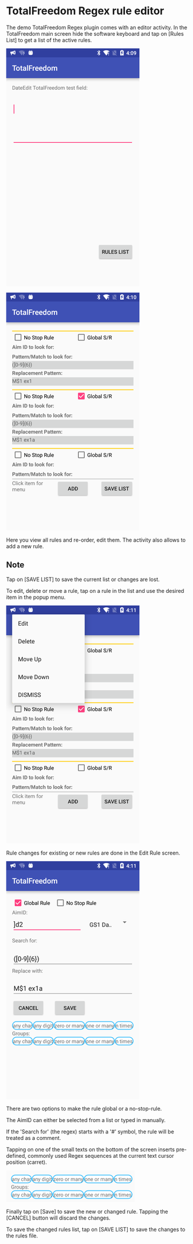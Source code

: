 # TotalFreedom Regex rule editor

The demo TotalFreedom Regex plugin comes with an editor activity. In the TotalFreedom main screen hide the software keyboard and tap on [Rules List] to get a list of the active rules.

![main screen](https://raw.githubusercontent.com/hjgode/TotalFreedomDataEdit/master/app/doc/edit1.png)

![rules list](https://raw.githubusercontent.com/hjgode/TotalFreedomDataEdit/master/app/doc/edit2_list.png)

Here you view all rules and re-order, edit them. The activity also allows to add a new rule.

## Note

Tap on [SAVE LIST] to save the current list or changes are lost.

To edit, delete or move a rule, tap on a rule in the list and use the desired item in the popup menu.

![popup menu](https://raw.githubusercontent.com/hjgode/TotalFreedomDataEdit/master/app/doc/edit3_list_popup.png)

Rule changes for existing or new rules are done in the Edit Rule screen.

![edit rule](https://raw.githubusercontent.com/hjgode/TotalFreedomDataEdit/master/app/doc/edit4_edit_rule.png)

There are two options to make the rule global or a no-stop-rule.

The AimID can either be selected from a list or typed in manually.

If the 'Search for' (the regex) starts with a '#' symbol, the rule will be treated as a comment.

Tapping on one of the small texts on the bottom of the screen inserts pre-defined, commonly used Regex sequences at the current text cursor position (carret).

![edit rule](https://raw.githubusercontent.com/hjgode/TotalFreedomDataEdit/master/app/doc/edit5_edit_rule_texts.png)

Finally tap on [Save] to save the new or changed rule. Tapping the [CANCEL] button will discard the changes.

To save the changed rules list, tap on [SAVE LIST] to save the changes to the rules file.